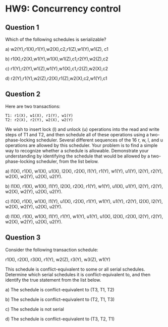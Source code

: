 # HW9: Concurrency control	

## Question 1
Which of the following schedules is serializable?	 

a) 	w2(Y),r1(X),r1(Y),w2(X),c2,r1(Z),w1(Y),w1(Z), c1

b) 	r1(X),r2(X),w1(Y),w1(X),w1(Z),c1,r2(Y),w2(Z),c2

c) 	r1(Y),r2(Y),w1(Z),w1(Y),w1(X),c1,r2(Z),w2(X),c2

d) 	r2(Y),r1(Y),w2(Z),r2(X),r1(Z),w2(X),c2,w1(Y),c1



## Question 2
Here are two transactions:
```
T1: r1(X), w1(X), r1(Y), w1(Y)
T2: r2(X), r2(Y), w2(X), w2(Y)
```
We wish to insert lock (l) and unlock (u) operations into the read and write steps of T1 and T2, and then schedule all of these operations using a two-phase-locking scheduler. Several different sequences of the 16 r, w, l, and u operations are allowed by this scheduler. Your problem is to find a simple way to recognize whether a schedule is allowable. Demonstrate your understanding by identifying the schedule that would be allowed by a two-phase-locking scheduler, from the list below.

 
a) 	l1(X), r1(X), w1(X), u1(X), l2(X), r2(X), l1(Y), r1(Y), w1(Y), u1(Y), l2(Y), r2(Y), w2(X), w2(Y), u2(X), u2(Y).

b) 	l1(X), r1(X), w1(X), l1(Y), l2(X), r2(X), r1(Y), w1(Y), u1(X), u1(Y), l2(Y), r2(Y), w2(X), w2(Y), u2(X), u2(Y).

c) 	l1(X), r1(X), w1(X), l1(Y), u1(X), r2(X), r1(Y), w1(Y), u1(Y), r2(Y), l2(X), l2(Y), w2(X), w2(Y), u2(X), u2(Y).

d) 	l1(X), r1(X), w1(X), l1(Y), r1(Y), w1(Y), u1(Y), u1(X), l2(X), r2(X), l2(Y), r2(Y), w2(X), w2(Y), u2(X), u2(Y).

 
 	

## Question 3
Consider the following transaction schedule:

r1(X), r2(X), r3(X), r1(Y), w2(Z), r3(Y), w3(Z), w1(Y)

This schedule is conflict-equivalent to some or all serial schedules. Determine which serial schedules it is conflict-equivalent to, and then identify the true statement from the list below.

 
a) 	The schedule is conflict-equivalent to (T3, T1, T2)

b) 	The schedule is conflict-equivalent to (T2, T1, T3)

c) 	The schedule is not serial

d) 	The schedule is conflict-equivalent to (T3, T2, T1)

 	